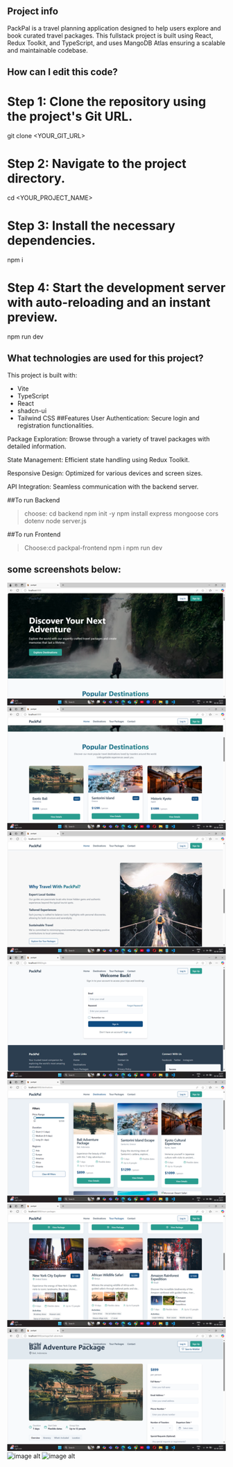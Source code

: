 ## Project info
PackPal is a travel planning application designed to help users explore and book curated travel packages. This fullstack project is built using React, Redux Toolkit, and TypeScript, and uses MangoDB Atlas ensuring a scalable and maintainable codebase.

## How can I edit this code?
# Step 1: Clone the repository using the project's Git URL.
git clone <YOUR_GIT_URL>

# Step 2: Navigate to the project directory.
cd <YOUR_PROJECT_NAME>

# Step 3: Install the necessary dependencies.
npm i

# Step 4: Start the development server with auto-reloading and an instant preview.
npm run dev


## What technologies are used for this project?

This project is built with:

- Vite
- TypeScript
- React
- shadcn-ui
- Tailwind CSS
##Features
User Authentication: Secure login and registration functionalities.

Package Exploration: Browse through a variety of travel packages with detailed information.

State Management: Efficient state handling using Redux Toolkit.

Responsive Design: Optimized for various devices and screen sizes.

API Integration: Seamless communication with the backend server.



##To run Backend
>choose: cd backend
> npm init -y
>npm install express mongoose cors dotenv
>node server.js

##To run Frontend
>Choose:cd packpal-frontend
>npm i
>npm run dev
## some screenshots below:

![image alt](https://github.com/Shashank-do/PackPal-Tour-Package-and-Tour-guide-portal-/blob/bba9d16a154b3e5dfadf5ae3ea92bf81a3769532/Screenshot%20(24).png)
![image alt](https://github.com/Shashank-do/PackPal-Tour-Package-and-Tour-guide-portal-/blob/ac138a9a8d0650c23be0cf8ee6f9bd551b0eb1fc/Screenshot%20(25).png)
![image alt](https://github.com/Shashank-do/PackPal-Tour-Package-and-Tour-guide-portal-/blob/197aa890d688657d647a4399b6caf7a9798056d2/Screenshot%20(26).png)
![image alt](https://github.com/Shashank-do/PackPal-Tour-Package-and-Tour-guide-portal-/blob/24cae9819f7a581eea63991eca4f92bfb4d3f111/Screenshot%20(29).png)
![image alt](https://github.com/Shashank-do/PackPal-Tour-Package-and-Tour-guide-portal-/blob/1f1eed840babaa90931eb90beaa362e17e32cf85/Screenshot%20(31).png)
![image alt](https://github.com/Shashank-do/PackPal-Tour-Package-and-Tour-guide-portal-/blob/c95c2012ad7c16b9ecb942856ae9d2ce127dd95d/Screenshot%20(32).png)
![image alt](https://github.com/Shashank-do/PackPal-Tour-Package-and-Tour-guide-portal-/blob/b6ddf534f253e91d2f3681e4a7a71f3df699f65a/Screenshot%20(33).png)
![image alt]()
![image alt]()


